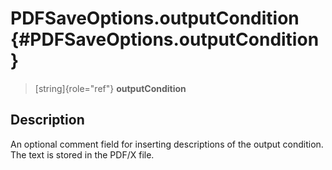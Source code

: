 PDFSaveOptions.outputCondition {#PDFSaveOptions.outputCondition}
==============================

> [string]{role="ref"} **outputCondition**

Description
-----------

An optional comment field for inserting descriptions of the output
condition. The text is stored in the PDF/X file.
